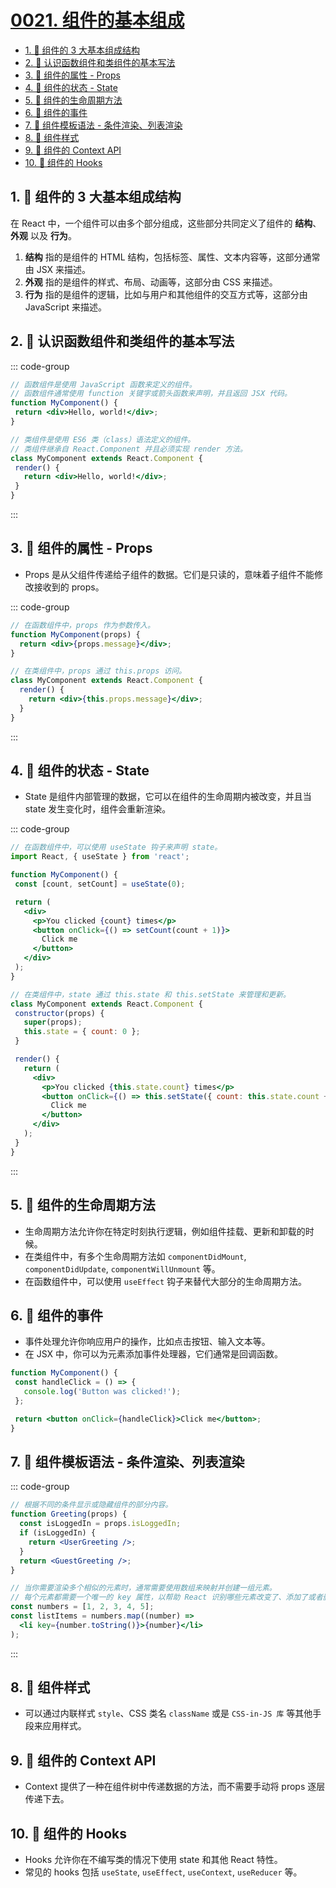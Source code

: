 # [0021. 组件的基本组成](https://github.com/Tdahuyou/react/tree/main/0021.%20%E7%BB%84%E4%BB%B6%E7%9A%84%E5%9F%BA%E6%9C%AC%E7%BB%84%E6%88%90)

<!-- region:toc -->
- [1. 📒 组件的 3 大基本组成结构](#1--组件的-3-大基本组成结构)
- [2. 📒 认识函数组件和类组件的基本写法](#2--认识函数组件和类组件的基本写法)
- [3. 📒 组件的属性 - Props](#3--组件的属性---props)
- [4. 📒 组件的状态 - State](#4--组件的状态---state)
- [5. 📒 组件的生命周期方法](#5--组件的生命周期方法)
- [6. 📒 组件的事件](#6--组件的事件)
- [7. 📒 组件模板语法 - 条件渲染、列表渲染](#7--组件模板语法---条件渲染列表渲染)
- [8. 📒 组件样式](#8--组件样式)
- [9. 📒 组件的 Context API](#9--组件的-context-api)
- [10. 📒 组件的 Hooks](#10--组件的-hooks)
<!-- endregion:toc -->

## 1. 📒 组件的 3 大基本组成结构

在 React 中，一个组件可以由多个部分组成，这些部分共同定义了组件的 **结构**、**外观** 以及 **行为**。

1. **结构** 指的是组件的 HTML 结构，包括标签、属性、文本内容等，这部分通常由 JSX 来描述。
2. **外观** 指的是组件的样式、布局、动画等，这部分由 CSS 来描述。
3. **行为** 指的是组件的逻辑，比如与用户和其他组件的交互方式等，这部分由 JavaScript 来描述。

## 2. 📒 认识函数组件和类组件的基本写法

::: code-group

```jsx [函数组件]
// 函数组件是使用 JavaScript 函数来定义的组件。
// 函数组件通常使用 function 关键字或箭头函数来声明，并且返回 JSX 代码。
function MyComponent() {
 return <div>Hello, world!</div>;
}
```

```jsx [类组件]
// 类组件是使用 ES6 类（class）语法定义的组件。
// 类组件继承自 React.Component 并且必须实现 render 方法。
class MyComponent extends React.Component {
 render() {
   return <div>Hello, world!</div>;
 }
}
```

:::

## 3. 📒 组件的属性 - Props

- Props 是从父组件传递给子组件的数据。它们是只读的，意味着子组件不能修改接收到的 props。

::: code-group

```jsx [函数组件]
// 在函数组件中，props 作为参数传入。
function MyComponent(props) {
  return <div>{props.message}</div>;
}
```

```jsx [类组件]
// 在类组件中，props 通过 this.props 访问。
class MyComponent extends React.Component {
  render() {
    return <div>{this.props.message}</div>;
  }
}
```

:::

## 4. 📒 组件的状态 - State

- State 是组件内部管理的数据，它可以在组件的生命周期内被改变，并且当 state 发生变化时，组件会重新渲染。

::: code-group

```jsx [函数组件]
// 在函数组件中，可以使用 useState 钩子来声明 state。
import React, { useState } from 'react';

function MyComponent() {
 const [count, setCount] = useState(0);

 return (
   <div>
     <p>You clicked {count} times</p>
     <button onClick={() => setCount(count + 1)}>
       Click me
     </button>
   </div>
 );
}
```

```jsx [类组件]
// 在类组件中，state 通过 this.state 和 this.setState 来管理和更新。
class MyComponent extends React.Component {
 constructor(props) {
   super(props);
   this.state = { count: 0 };
 }

 render() {
   return (
     <div>
       <p>You clicked {this.state.count} times</p>
       <button onClick={() => this.setState({ count: this.state.count + 1 })}>
         Click me
       </button>
     </div>
   );
 }
}
```

:::

## 5. 📒 组件的生命周期方法

- 生命周期方法允许你在特定时刻执行逻辑，例如组件挂载、更新和卸载的时候。
- 在类组件中，有多个生命周期方法如 `componentDidMount`, `componentDidUpdate`, `componentWillUnmount` 等。
- 在函数组件中，可以使用 `useEffect` 钩子来替代大部分的生命周期方法。

## 6. 📒 组件的事件

- 事件处理允许你响应用户的操作，比如点击按钮、输入文本等。
- 在 JSX 中，你可以为元素添加事件处理器，它们通常是回调函数。
```jsx
function MyComponent() {
 const handleClick = () => {
   console.log('Button was clicked!');
 };

 return <button onClick={handleClick}>Click me</button>;
}
```

## 7. 📒 组件模板语法 - 条件渲染、列表渲染

::: code-group

```jsx [条件渲染]
// 根据不同的条件显示或隐藏组件的部分内容。
function Greeting(props) {
  const isLoggedIn = props.isLoggedIn;
  if (isLoggedIn) {
    return <UserGreeting />;
  }
  return <GuestGreeting />;
}
```

```jsx [列表渲染]
// 当你需要渲染多个相似的元素时，通常需要使用数组来映射并创建一组元素。
// 每个元素都需要一个唯一的 key 属性，以帮助 React 识别哪些元素改变了、添加了或者删除了。
const numbers = [1, 2, 3, 4, 5];
const listItems = numbers.map((number) =>
  <li key={number.toString()}>{number}</li>
);
```

:::

## 8. 📒 组件样式

- 可以通过内联样式 `style`、CSS 类名 `className` 或是 `CSS-in-JS 库` 等其他手段来应用样式。

## 9. 📒 组件的 Context API

- Context 提供了一种在组件树中传递数据的方法，而不需要手动将 props 逐层传递下去。

## 10. 📒 组件的 Hooks

- Hooks 允许你在不编写类的情况下使用 state 和其他 React 特性。
- 常见的 hooks 包括 `useState`, `useEffect`, `useContext`, `useReducer` 等。




